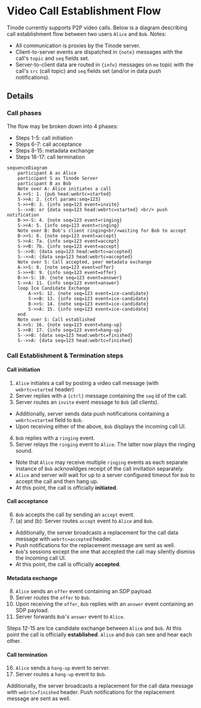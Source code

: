 # Video Call Establishment Flow

Tinode currently supports P2P video calls.
Below is a diagram describing call establishment flow between two users `Alice` and `Bob`. Notes:
- All communication is proxies by the Tinode server.
- Client-to-server events are dispatched in `{note}` messages with the call's `topic` and `seq` fields set.
- Server-to-client data are routed in `{info}` messages on `me` topic with the call's `src` (call topic) and `seq` fields set (and/or in data push notifications).

## Details
### Call phases
The flow may be broken down into 4 phases:
* Steps 1-5: call initiation
* Steps 6-7: call acceptance
* Steps 8-15: metadata exchange
* Steps 16-17: call termination

```mermaid
sequenceDiagram
    participant A as Alice
    participant S as Tinode Server
    participant B as Bob
    Note over A: Alice initiates a call
    A->>S: 1. {pub head:webrtc=started}
    S->>A: 2. {ctrl params:seq=123}
    S->>+B: 3. {info seq=123 event=invite}
    S-->>B: or {data seq=123 head:webrtc=started} <br/> push notification
    B->>-S: 4. {note seq=123 event=ringing}
    S->>A: 5. {info seq=123 event=ringing}
    Note over B: Bob's client ringing<br/>waiting for Bob to accept
    B->>S: 6. {note seq=123 event=accept}
    S->>A: 7a. {info seq=123 event=accept}
    S->>B: 7b. {info seq=123 event=accept}
    S-->>B: {data seq=123 head:webrtc=accepted}
    S-->>A: {data seq=123 head:webrtc=accepted}
    Note over S: Call accepted, peer metadata exchange
    A->>S: 8. {note seq=123 event=offer}
    S->>+B: 9. {info seq=123 event=offer}
    B->>-S: 10. {note seq=123 event=answer}
    S->>A: 11. {info seq=123 event=answer}
    loop Ice Candidate Exchange
        A->>S: 12. {note seq=123 event=ice-candidate}
        S->>B: 13. {info seq=123 event=ice-candidate}
        B->>S: 14. {note seq=123 event=ice-candidate}
        S->>A: 15. {info seq=123 event=ice-candidate}
    end
    Note over S: Call established
    A->>S: 16. {note seq=123 event=hang-up}
    S->>B: 17. {info seq=123 event=hang-up}
    S-->>B: {data seq=123 head:webrtc=finished}
    S-->>A: {data seq=123 head:webrtc=finished}
```

### Call Establishment & Termination steps

#### Call initiation
1. `Alice` initiates a call by posting a video call message (with `webrtc=started` header)
2. Server replies with a `{ctrl}` message containing the `seq` id of the call.
3. Server routes an `invite` event message to `Bob` (all clients).
  - Additionally, server sends data push notifications containing a `webrtc=started` field to `Bob`.
  - Upon receiving either of the above, `Bob` displays the incoming call UI.
4. `Bob` replies with a `ringing` event.
5. Server relays the `ringing` event to `Alice`. The latter now plays the ringing sound.
  - Note that `Alice` may receive multiple `ringing` events as each separate instance of `Bob` acknowldges receipt of the call invitation separately.
  - `Alice` and server will wait for up to a server configured timeout for `Bob` to accept the call and then hang up.
  - At this point, the call is officially **initiated**.

#### Call acceptance
6. `Bob` accepts the call by sending an `accept` event.
7. (a) and (b): Server routes `accept` event to `Alice` and `Bob`.
  - Additionally, the server broadcasts a replacement for the call data message with `webrtc=accepted` header.
  - Push notifications for the replacement message are sent as well.
  - `Bob`'s sessions except the one that accepted the call may silently dismiss the incoming call UI.
  - At this point, the call is officially **accepted**.

#### Metadata exchange
8. `Alice` sends an `offer` event containing an SDP payload.
9. Server routes the `offer` to `Bob`.
10. Upon receiving the `offer`, `Bob` replies with an `answer` event containing an SDP payload.
11. Server forwards `Bob`'s `answer` event to `Alice`.

Steps 12-15 are Ice candidate exchange between `Alice` and `Bob`.
At this point the call is officially **established**. `Alice` and `Bob` can see and hear each other.

#### Call termination
16. `Alice` sends a `hang-up` event to server.
17. Server routes a `hang-up` event to `Bob`.

Additionally, the server broadcasts a replacement for the call data message with `webrtc=finished` header.
Push notifications for the replacement message are sent as well.

